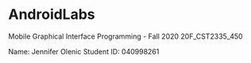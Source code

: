 # AndroidLabs

Mobile Graphical Interface Programming - Fall 2020 
20F_CST2335_450

Name: Jennifer Olenic 
Student ID: 040998261
